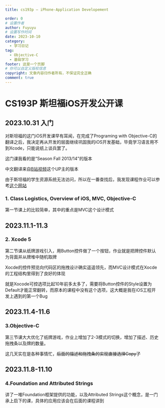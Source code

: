```yaml
---
title: cs193p – iPhone-Application Developement

order: 0
# 设置作者
author: Fuyuyu
# 设置写作时间
date: 2023-10-10
category:
  - 学习日记
tag:
  - Objective-C
  - 基础学习
footer: 这是一个页脚
# 你可以自定义版权信息
copyright: 文章内容归作者所有，不保证完全正确
comment: true
---
```


# CS193P 斯坦福iOS开发公开课

## 2023.10.31 入门

对斯坦福的这门iOS开发课早有耳闻，在完成了Programing with Objective-C的翻译之后，我决定再从开发的层面继续巩固我的iOS开发基础，毕竟学习语言用不到Xcode，只能说纸上谈兵罢了。

这门课我看的是“Season Fall 2013/14”的版本

中文翻译来自[B站视频](https://www.bilibili.com/video/BV1yP4y1L7pw/?spm_id_from=333.999.0.0&vd_source=b758c014aac476498aacd7a2f68cd629)这个UP主的版本

由于斯坦福的学生资源系统无法访问，所以在一番查找后，我发现课程作业可以参考[这个网站](https://cs193p.m2m.at/cs193p-iphone-application-developement/)

### 1. Class Logistics, Overview of iOS, MVC, Objective-C

第一节课上的比较简单，其中的重点是MVC这个设计模式

## 2023.11.1-11.3

### 2. Xcode 5

第二节课从纸牌游戏引入，用Button控件做了一个按钮，作业就是把牌控件默认为背面并从牌堆中随机取牌

Xocde的控件预览向代码区的拖拽设计确实遥遥领先，而MVC设计模式在Xocde的工程结构里得到了良好的体现

就是Xocode可控选项比起10年前多太多了，需要将Button控件的Style设置为Default才能正常翻转，而原本的课程中没有这个选项，这大概是我在iOS工程开发上遇到的第一个Bug

## 2023.11.4-11.6

### 3.Objective-C

第三节课大大优化了纸牌游戏，作业上增加了2-3模式的切换，增加了描述、历史拖拽条以及牌的数量。

这几天实在是各种事情忙，~~后面的描述和拖拽条的实现直接选择Copy了~~

## 2023.11.8-11.10
### 4.Foundation and Attributed Strings

讲了一堆Foundation框架提供的功能，以及Attributed Strings这个概念，是一门承上启下的课，具体的应用应该会在后面的课程讲到